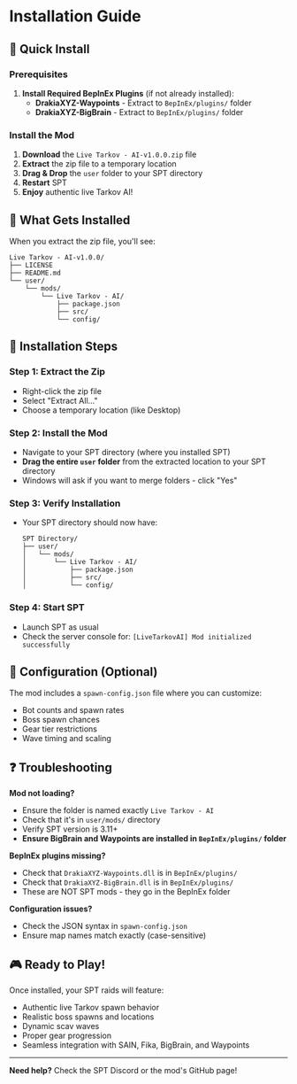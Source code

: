 # Installation Guide

## 🚀 Quick Install

### Prerequisites
1. **Install Required BepInEx Plugins** (if not already installed):
   - **DrakiaXYZ-Waypoints** - Extract to `BepInEx/plugins/` folder
   - **DrakiaXYZ-BigBrain** - Extract to `BepInEx/plugins/` folder

### Install the Mod
1. **Download** the `Live Tarkov - AI-v1.0.0.zip` file
2. **Extract** the zip file to a temporary location
3. **Drag & Drop** the `user` folder to your SPT directory
4. **Restart** SPT
5. **Enjoy** authentic live Tarkov AI!

## 📁 What Gets Installed

When you extract the zip file, you'll see:
```
Live Tarkov - AI-v1.0.0/
├── LICENSE
├── README.md
└── user/
    └── mods/
        └── Live Tarkov - AI/
            ├── package.json
            ├── src/
            └── config/
```

## 🎯 Installation Steps

### Step 1: Extract the Zip
- Right-click the zip file
- Select "Extract All..."
- Choose a temporary location (like Desktop)

### Step 2: Install the Mod
- Navigate to your SPT directory (where you installed SPT)
- **Drag the entire `user` folder** from the extracted location to your SPT directory
- Windows will ask if you want to merge folders - click "Yes"

### Step 3: Verify Installation
- Your SPT directory should now have:
  ```
  SPT Directory/
  ├── user/
  │   └── mods/
  │       └── Live Tarkov - AI/
  │           ├── package.json
  │           ├── src/
  │           └── config/
  ```

### Step 4: Start SPT
- Launch SPT as usual
- Check the server console for: `[LiveTarkovAI] Mod initialized successfully`

## 🔧 Configuration (Optional)

The mod includes a `spawn-config.json` file where you can customize:
- Bot counts and spawn rates
- Boss spawn chances
- Gear tier restrictions
- Wave timing and scaling

## ❓ Troubleshooting

**Mod not loading?**
- Ensure the folder is named exactly `Live Tarkov - AI`
- Check that it's in `user/mods/` directory
- Verify SPT version is 3.11+
- **Ensure BigBrain and Waypoints are installed in `BepInEx/plugins/` folder**

**BepInEx plugins missing?**
- Check that `DrakiaXYZ-Waypoints.dll` is in `BepInEx/plugins/`
- Check that `DrakiaXYZ-BigBrain.dll` is in `BepInEx/plugins/`
- These are NOT SPT mods - they go in the BepInEx folder

**Configuration issues?**
- Check the JSON syntax in `spawn-config.json`
- Ensure map names match exactly (case-sensitive)

## 🎮 Ready to Play!

Once installed, your SPT raids will feature:
- Authentic live Tarkov spawn behavior
- Realistic boss spawns and locations
- Dynamic scav waves
- Proper gear progression
- Seamless integration with SAIN, Fika, BigBrain, and Waypoints

---

**Need help?** Check the SPT Discord or the mod's GitHub page!
